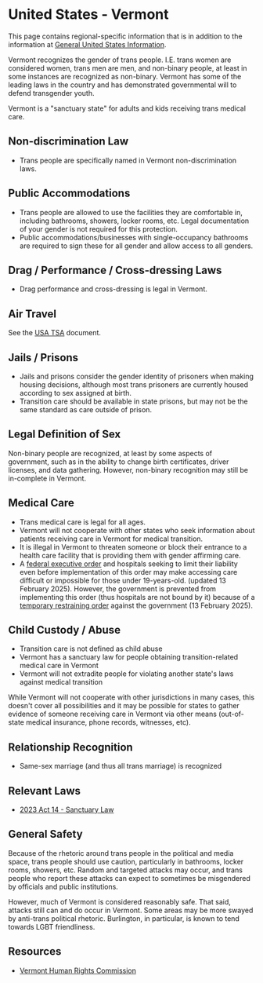 # United States - Vermont

This page contains regional-specific information that is in addition to
the information at [General United States
Information](notes/usa-general.md).

Vermont recognizes the gender of trans people. I.E. trans women are
considered women, trans men are men, and non-binary people, at least in
some instances are recognized as non-binary. Vermont has some of the
leading laws in the country and has demonstrated governmental will to
defend transgender youth.

Vermont is a "sanctuary state" for adults and kids receiving trans medical
care.

## Non-discrimination Law

 * Trans people are specifically named in Vermont non-discrimination laws.

## Public Accommodations

 * Trans people are allowed to use the facilities they are comfortable
   in, including bathrooms, showers, locker rooms, etc.  Legal
   documentation of your gender is not required for this protection.
 * Public accommodations/businesses with single-occupancy bathrooms are
   required to sign these for all gender and allow access to all
   genders.

## Drag / Performance / Cross-dressing Laws

 * Drag performance and cross-dressing is legal in Vermont.

## Air Travel

See the [USA TSA](notes/tsa.md) document.

## Jails / Prisons

 * Jails and prisons consider the gender identity of prisoners when making
   housing decisions, although most trans prisoners are currently housed
   according to sex assigned at birth.
 * Transition care should be available in state prisons, but may not be the
   same standard as care outside of prison.

## Legal Definition of Sex

Non-binary people are recognized, at least by some aspects of
government, such as in the ability to change birth certificates,
driver licenses, and data gathering. However, non-binary recognition
may still be in-complete in Vermont.

## Medical Care

 * Trans medical care is legal for all ages.
 * Vermont will not cooperate with other states who seek information
   about patients receiving care in Vermont for medical transition.
 * It is illegal in Vermont to threaten someone or block their entrance
   to a health care facility that is providing them with gender
   affirming care.
 * A [federal executive
   order](https://www.whitehouse.gov/presidential-actions/2025/01/protecting-children-from-chemical-and-surgical-mutilation/)
   and hospitals seeking to limit their liability even before
   implementation of this order may make accessing care difficult or
   impossible for those under 19-years-old. (updated 13 February 2025).
   However, the government is prevented from implementing this order
   (thus hospitals are not bound by it) because of a [temporary
   restraining
   order](https://assets.aclu.org/live/uploads/2025/02/093114651219.pdf)
   against the government (13 February 2025).

## Child Custody / Abuse

 * Transition care is not defined as child abuse
 * Vermont has a sanctuary law for people obtaining transition-related
   medical care in Vermont 
 * Vermont will not extradite people for violating another state's laws
   against medical transition

While Vermont will not cooperate with other jurisdictions in many
cases, this doesn't cover all possibilities and it may be possible for
states to gather evidence of someone receiving care in Vermont via
other means (out-of-state medical insurance, phone records, witnesses,
etc).
 
## Relationship Recognition

 * Same-sex marriage (and thus all trans marriage) is recognized

## Relevant Laws

 * [2023 Act 14 - Sanctuary Law](https://legislature.vermont.gov/Documents/2024/Docs/ACTS/ACT014/ACT014%20As%20Enacted.pdf)

## General Safety

Because of the rhetoric around trans people in the political and media
space, trans people should use caution, particularly in bathrooms,
locker rooms, showers, etc.  Random and targeted attacks may occur, and
trans people who report these attacks can expect to sometimes be misgendered
by officials and public institutions.

However, much of Vermont is considered reasonably safe.  That said,
attacks still can and do occur in Vermont.  Some areas may be more
swayed by anti-trans political rhetoric.  Burlington, in particular, is
known to tend towards LGBT friendliness.

## Resources

 * [Vermont Human Rights Commission](https://hrc.vermont.gov/)
